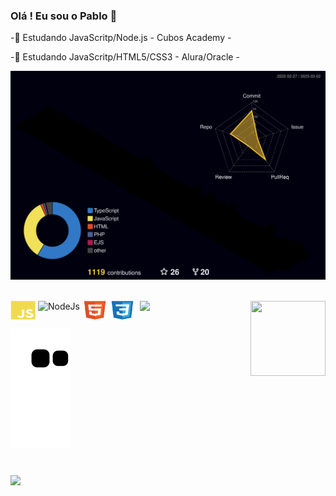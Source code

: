 ### Olá ! Eu sou o Pablo 👋

<p>-🌱 Estudando JavaScritp/Node.js - Cubos Academy -</p>
<p>-🌱 Estudando JavaScritp/HTML5/CSS3 - Alura/Oracle -</p>
 
  ![Status](./profile-3d-contrib/profile-night-rainbow.svg)
<div style="display: inline_block"><br>
  <img align="top" alt="JavaScript"height="30" width="40" src="https://raw.githubusercontent.com/devicons/devicon/master/icons/javascript/javascript-plain.svg">
  <img align="top" alt="NodeJs" height="60" width="80" src="https://cdn.jsdelivr.net/gh/devicons/devicon/icons/nodejs/nodejs-plain-wordmark.svg">
  <img align="top" alt="HTML5" height="30" width="40" src="https://raw.githubusercontent.com/devicons/devicon/master/icons/html5/html5-original.svg">
  <img align="top" alt="CSS" height="30" width="40" src="https://raw.githubusercontent.com/devicons/devicon/master/icons/css3/css3-original.svg">
  <img align="top"
<a  href="http://www.github.com/pablinhonomade">
  <img src="https://github-readme-streak-stats.herokuapp.com/?user=pablinhonomade&stroke=2ea043&background=171717&ring=3382ed&fire=3382ed&currStreakNum=0bd967&currStreakLabel=3382ed&sideNums=0bd967&sideLabels=3382ed&dates=0bd967&hide_border=true" />
<img align="right"     height="120" width="120" src="https://encrypted-tbn0.gstatic.com/images?q=tbn:ANd9GcQJG2T54v2J60Euaiill96dIDnHh7qTGgFiZPgt2wI6-iWXsxj0qSCsMbtOSmFCXOPfszI&usqp=CAU">
 

  ![Snake animation](https://github.com/PablinhoNomade/PablinhoNomade/blob/output/github-contribution-grid-snake.svg)


 <div style="">
    


  
</div>
<h1> </h1>
  <div>
  <a href="https://www.linkedin.com/in/pablo-almeida-255101223/" target="_blank"><img src="https://img.shields.io/badge/-LinkedIn-%230077B5?style=for-the-badge&logo=linkedin&logoColor=white" target="_blank"></a> 

 </div>
